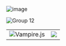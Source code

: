 ![image](https://github.com/Vampire-js/Vampire-js/assets/103945371/25176608-e0e6-452c-aaef-9253a43dc1e2)

 ![Group 12](https://github.com/Vampire-js/Vampire-js/assets/103945371/24613e06-c0d1-4700-9de2-5e5e4888fb78)
 <table>
  <td><img align="center"
          src="https://github-readme-stats-three-sage-20.vercel.app/api/top-langs?username=Vampire-js&show_icons=true&locale=en&layout=compact&theme=tokyonight&hide_border=true&include_all_commits=true"
          alt="Vampire.js" />
  </td>
    <td><img src="https://streak-stats.demolab.com?user=Vampire-js&theme=dark&hide_border=true&mode=daily" /></td>
</table>
